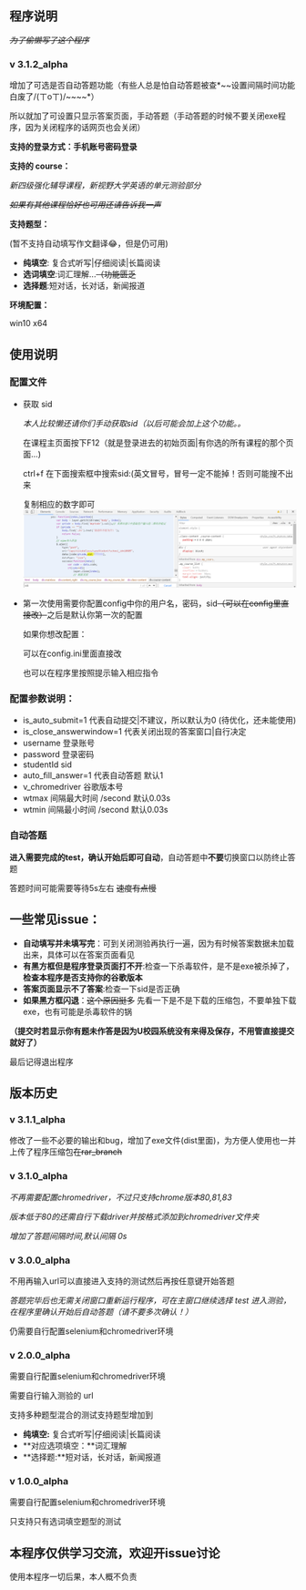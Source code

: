 ## 程序说明

~~*为了偷懒写了这个程序*~~

### v 3.1.2_alpha

增加了可选是否自动答题功能（有些人总是怕自动答题被查*~~设置间隔时间功能白废了/(ㄒoㄒ)/~~~~*）

所以就加了可设置只显示答案页面，手动答题（手动答题的时候不要关闭exe程序，因为关闭程序的话网页也会关闭）

**支持的登录方式：手机账号密码登录**

**支持的 course：**

*新四级强化辅导课程，新视野大学英语的单元测验部分*

~~*如果有其他课程恰好也可用还请告诉我一声*~~

**支持题型：**

(暂不支持自动填写作文翻译😂，但是仍可用)

* **纯填空**: 复合式听写|仔细阅读|长篇阅读
* **选词填空**:词汇理解...~~（功能匮乏~~
* **选择题**:短对话，长对话，新闻报道

**环境配置：**

win10 x64

## 使用说明

### 配置文件

* 获取 sid

  *本人比较懒还请你们手动获取sid（以后可能会加上这个功能。。*

  在课程主页面按下F12（就是登录进去的初始页面|有你选的所有课程的那个页面...)

  ctrl+f 在下面搜索框中搜索sid:(英文冒号，冒号一定不能掉！否则可能搜不出来

  复制相应的数字即可
  ![sid获取演示图片](https://github.com/dummerchen/hello-github/blob/master/sid%E8%8E%B7%E5%8F%96%E6%BC%94%E7%A4%BA.png)

* 第一次使用需要你配置config中你的用户名，密码，sid~~（可以在config里直接改）~~之后是默认你第一次的配置

  如果你想改配置：

  可以在config.ini里面直接改

  也可以在程序里按照提示输入相应指令

### 配置参数说明：

* is_auto_submit=1 代表自动提交|不建议，所以默认为0 (待优化，还未能使用)
* is_close_answerwindow=1 代表关闭出现的答案窗口|自行决定
* username 登录账号
* password 登录密码
* studentId sid
* auto_fill_answer=1 代表自动答题 默认1
* v_chromedriver 谷歌版本号
* wtmax 间隔最大时间 /second 默认0.03s
* wtmin 间隔最小时间 /second 默认0.03s

### 自动答题

**进入需要完成的test，确认开始后即可自动**，自动答题中**不要**切换窗口以防终止答题

答题时间可能需要等待5s左右 ~~速度有点慢~~

##  一些常见issue：

* **自动填写并未填写完**：可到关闭测验再执行一遍，因为有时候答案数据未加载出来，具体可以在答案页面看见
* **有黑方框但是程序登录页面打不开**:检查一下杀毒软件，是不是exe被杀掉了，**检查本程序是否支持你的谷歌版本**
* **答案页面显示不了答案**:检查一下sid是否正确
* **如果黑方框闪退**：~~这个原因挺多~~ 先看一下是不是下载的压缩包，不要单独下载exe，也有可能是杀毒软件的锅

**（提交时若显示你有题未作答是因为U校园系统没有来得及保存，不用管直接提交就好了）**

最后记得退出程序



## 版本历史

### v 3.1.1_alpha

修改了一些不必要的输出和bug，增加了exe文件(dist里面)，为方便人使用也一并上传了程序压缩包~~在rar_branch~~

### v 3.1.0_alpha

*不再需要配置chromedriver，不过只支持chrome版本80,81,83*

*版本低于80的还需自行下载driver并按格式添加到chromedriver文件夹*

*增加了答题间隔时间,默认间隔 0s*

### v 3.0.0_alpha

不用再输入url可以直接进入支持的测试然后再按任意键开始答题

*答题完毕后也无需关闭窗口重新运行程序，可在主窗口继续选择 test 进入测验，在程序里确认开始后自动答题（请不要多次确认！）*

仍需要自行配置selenium和chromedriver环境

### v 2.0.0_alpha

需要自行配置selenium和chromedriver环境

需要自行输入测验的 url

支持多种题型混合的测试支持题型增加到

- **纯填空:** 复合式听写|仔细阅读|长篇阅读
- **对应选项填空：**词汇理解
- **选择题:**短对话，长对话，新闻报道

### v 1.0.0_alpha

需要自行配置selenium和chromedriver环境

只支持只有选词填空题型的测试

## 本程序仅供学习交流，欢迎开issue讨论

使用本程序一切后果，本人概不负责